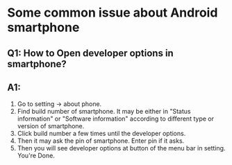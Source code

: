 # Some common issue about Android smartphone
## Q1: How to Open developer options in smartphone?
## A1:
1. Go to setting -> about phone.
2. Find build number of smartphone. It may be either in "Status information" or "Software information" according to different type or version of smartphone.
3. Click build number a few times until the developer options.
4. Then it may ask the pin of smartphone. Enter pin if it asks.
5. Then you will see developer options at button of the menu bar in setting. You're Done.
